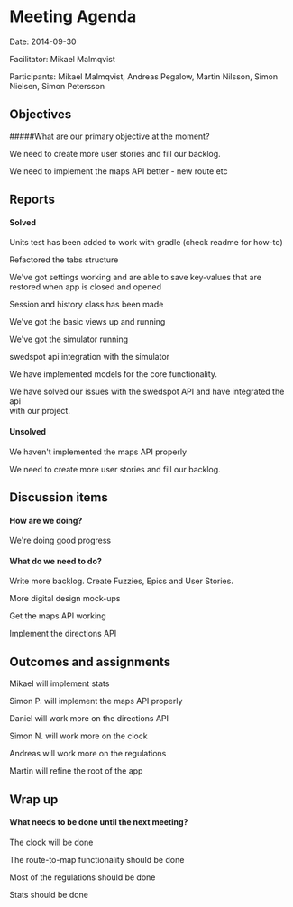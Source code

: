 # Meeting Agenda

Date: 2014-09-30

Facilitator: Mikael Malmqvist

Participants: Mikael Malmqvist, Andreas Pegalow, Martin Nilsson, Simon Nielsen, Simon Petersson

## Objectives
#####What are our primary objective at the moment?

We need to create more user stories and fill our backlog.

We need to implement the maps API better - new route etc


## Reports
#### Solved

Units test has been added to work with gradle (check readme for how-to)

Refactored the tabs structure

We've got settings working and are able to save key-values that are restored when app is closed and opened

Session and history class has been made

We've got the basic views up and running

We've got the simulator running 

swedspot api integration with the simulator

We have implemented models for the core functionality.

We have solved our issues with the swedspot API and have integrated the api<br />
with our project.


#### Unsolved

We haven't implemented the maps API properly

We need to create more user stories and fill our backlog.


## Discussion items

#### How are we doing?

We're doing good progress

#### What do we need to do?

Write more backlog. Create Fuzzies, Epics and User Stories.

More digital design mock-ups

Get the maps API working

Implement the directions API


## Outcomes and assignments

Mikael will implement stats

Simon P. will implement the maps API properly

Daniel will work more on the directions API

Simon N. will work more on the clock

Andreas will work more on the regulations

Martin will refine the root of the app


## Wrap up 

#### What needs to be done until the next meeting?

The clock will be done

The route-to-map functionality should be done

Most of the regulations should be done

Stats should be done

